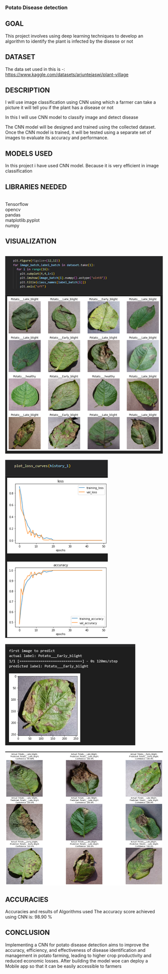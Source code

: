 ### Potato Disease detection

## GOAL

This project involves using deep learning techniques to develop an algorithm to identify the plant is infected by the disease or not

## DATASET

The data set used in this is -: https://www.kaggle.com/datasets/arjuntejaswi/plant-village

## DESCRIPTION

I will use image classification using CNN using which a farmer can take a picture it will tell you if the plant has a disease or not

In this I will use CNN model to classify image and detect disease

The CNN model will be designed and trained using the collected dataset.
Once the CNN model is trained, it will be tested using a separate set of images to evaluate its accuracy and performance.


## MODELS USED

In this project i have used CNN model. Because it is very efficient in image classification 

## LIBRARIES NEEDED

<br>Tensorflow
<br>opencv
<br>pandas
<br>matplotlib.pyplot
<br>numpy

## VISUALIZATION

<br>![dataset](https://github.com/Shubhamkumar-op/plant-disease/blob/master/Images/Screenshot%202023-06-03%20173739.png)</br>
<br>![accuracy](https://github.com/Shubhamkumar-op/plant-disease/blob/master/Images/Screenshot%202023-06-03%20173713.png)</br>
<br>![prediction](https://github.com/Shubhamkumar-op/plant-disease/blob/master/Images/Screenshot%202023-06-03%20173648.png)</br>
<br>![multiple prediction](https://github.com/Shubhamkumar-op/plant-disease/blob/master/Images/Screenshot%202023-06-03%20173619.png)</br>

## ACCURACIES

Accuracies and results of Algorithms used
The accuracy score achieved using CNN is: 98.90 %

## CONCLUSION

Implementing a CNN for potato disease detection aims to improve the accuracy, efficiency, and effectiveness of disease identification and management in potato farming, leading to higher crop productivity and reduced economic losses.
After building the model woe can deploy a Mobile app so that it can be easily accessible to farmers
